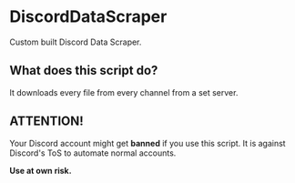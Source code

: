 # DiscordDataScraper
Custom built Discord Data Scraper.

## What does this script do?
It downloads every file from every channel from a set server.

## ATTENTION!
Your Discord account might get **banned** if you use this script. It is against Discord's ToS to automate normal accounts.

**Use at own risk.**
